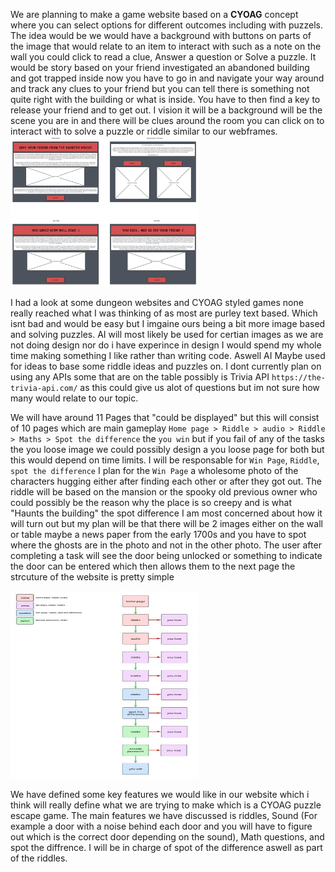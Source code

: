We are planning to make a game website based on a **CYOAG** concept where you can select options for different outcomes including with puzzels. The idea would be we would have a background with buttons on parts of the image that would relate to an item to interact with such as a note on the wall you could click to read a clue, Answer a question or Solve a puzzle. It would be story based on your friend investigated an abandoned building and got trapped inside now you have to go in and navigate your way around and track any clues to your friend but you can tell there is something not quite right with the building or what is inside. You have to then find a key to release your friend and to get out. I vision it will be a background will be the scene you are in and there will be clues around the room you can click on to interact with to solve a puzzle or riddle similar to our webframes.
<img src="WireFrame.png" alt="image" style="width:300px;height:300;">

I had a look at some dungeon websites and CYOAG styled games none really reached what I was thinking of as most are purley text based. Which isnt bad and would be easy but I imgaine ours being a bit more image based and solving puzzles. AI will most likely be used for certian images as we are not doing design nor do i have experince in design I would spend my whole time making something I like rather than writing code. Aswell AI Maybe used for ideas to base some riddle ideas and puzzles on. I dont currently plan on using any APIs some that are on the table possibly is Trivia API `https://the-trivia-api.com/` as this could give us alot of questions but im not sure how many would relate to our topic.

We will have around 11 Pages that "could be displayed" but this will consist of 10 pages which are main gameplay `Home page > Riddle > audio > Riddle > Maths > Spot the difference` the `you win` but if you fail of any of the tasks the you loose image we could possibly design a you loose page for both but this would depend on time limits. I will be responsable for `Win Page`, `Riddle`, `spot the difference` I plan for the `Win Page` a wholesome photo of the characters hugging either after finding each other or after they got out. The riddle will be based on the mansion or the spooky old previous owner who could possibly be the reason why the place is so creepy and is what "Haunts the building" the spot difference I am most concerned about how it will turn out but my plan will be that there will be 2 images either on the wall or table maybe a news paper from the early 1700s and you have to spot where the ghosts are in the photo and not in the other photo. The user after completing a task will see the door being unlocked or something to indicate the door can be entered which then allows them to the next page the strcuture of the website is pretty simple 

<img src="roles.png" alt="img" style="width:300px;height:300px;">


We have defined some key features we would like in our website which i think will really define what we are trying to make which is a  CYOAG puzzle escape game. The main features we have discussed is riddles, Sound (For example a door with a noise behind each door and you will have to figure out which is the correct door depending on the sound), Math questions, and spot the diffrence. I will be in charge of spot of the difference aswell as part of the riddles.